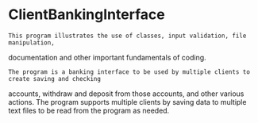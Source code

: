 # ClientBankingInterface

    This program illustrates the use of classes, input validation, file manipulation, 
  documentation and other important fundamentals of coding.

    The program is a banking interface to be used by multiple clients to create saving and checking
  accounts, withdraw and deposit from those accounts, and other various actions. 
  The program supports multiple clients by saving data to multiple text files to be read from the 
  program as needed.
